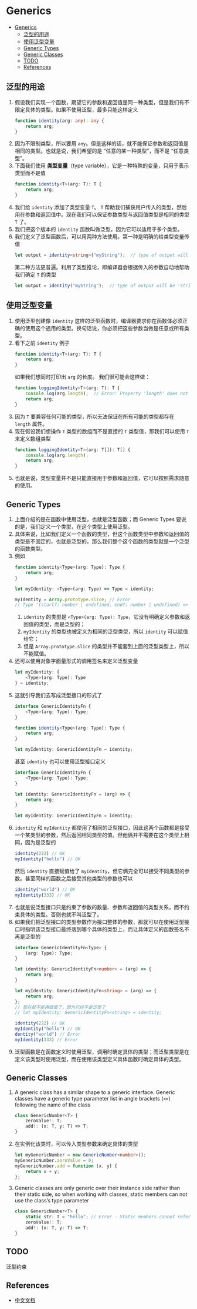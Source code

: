 # Generics


<!-- TOC -->

- [Generics](#generics)
    - [泛型的用途](#泛型的用途)
    - [使用泛型变量](#使用泛型变量)
    - [Generic Types](#generic-types)
    - [Generic Classes](#generic-classes)
    - [TODO](#todo)
    - [References](#references)

<!-- /TOC -->


## 泛型的用途
1. 假设我们实现一个函数，期望它的参数和返回值是同一种类型，但是我们有不限定具体的类型。如果不使用泛型，最多只能这样定义
    ```ts
    function identity(arg: any): any {
        return arg;
    }
    ```
2. 因为不限制类型，所以要用 `any`。但是这样的话，就不能保证参数和返回值是相同的类型。也就是说，我们希望的是 “任意的某一种类型”，而不是 “任意类型”。
3. 下面我们使用 **类型变量**（type variable），它是一种特殊的变量，只用于表示类型而不是值
    ```ts
    function identity<T>(arg: T): T {
        return arg;
    }
    ```
4. 我们给 `identity` 添加了类型变量 `T`。 `T` 帮助我们捕获用户传入的类型，然后用在参数和返回值中。现在我们可以保证参数类型与返回值类型是相同的类型 `T` 了。
5. 我们把这个版本的 `identity` 函数叫做泛型，因为它可以适用于多个类型。
6. 我们定义了泛型函数后，可以用两种方法使用。第一种是明确的给类型变量传值
    ```ts
    let output = identity<string>("myString");  // type of output will be 'string'
    ```
    第二种方法更普遍。利用了类型推论，即编译器会根据传入的参数自动地帮助我们确定 `T` 的类型
    ```ts
    let output = identity("myString");  // type of output will be 'string'
    ```

## 使用泛型变量
1. 使用泛型创建像 `identity` 这样的泛型函数时，编译器要求你在函数体必须正确的使用这个通用的类型。换句话说，你必须把这些参数当做是任意或所有类型。
2. 看下之前 `identity` 例子
    ```ts
    function identity<T>(arg: T): T {
        return arg;
    }
    ```
    如果我们想同时打印出 `arg` 的长度。 我们很可能会这样做：
    ```ts
    function loggingIdentity<T>(arg: T): T {
        console.log(arg.length);  // Error: Property 'length' does not exist on type 'T'.
        return arg;
    }
    ```
3. 因为 `T` 要兼容任何可能的类型，所以无法保证在所有可能的类型都存在 `length` 属性。
4. 现在假设我们想操作 `T` 类型的数组而不是直接的 `T` 类型值，那我们可以使用 `T` 来定义数组类型
    ```ts
    function loggingIdentity<T>(arg: T[]): T[] {
        console.log(arg.length);
        return arg;
    }
    ```
5. 也就是说，类型变量并不是只能直接用于参数和返回值，它可以按照需求随意的使用。
    

## Generic Types
1. 上面介绍的是在函数中使用泛型，也就是泛型函数；而 Generic Types 要说的是，我们定义一个类型，在这个类型上使用泛型。
2. 具体来说，比如我们定义一个函数的类型，但这个函数类型中参数和返回值的类型是不固定的，也就是泛型的。那么我们整个这个函数的类型就是一个泛型的函数类型。
3. 例如
    ```js
    function identity<Type>(arg: Type): Type {
        return arg;
    }

    let myIdentity: <Type>(arg: Type) => Type = identity;

    myIdentity = Array.prototype.slice; // Error
    // Type '(start?: number | undefined, end?: number | undefined) => any[]' is not assignable to type '<Type>(arg: Type) => Type'.
    ```
    1. `identity` 的类型是 `<Type>(arg: Type): Type`，它没有明确定义参数和返回值的类型，而是泛型的；
    2. `myIdentity` 的类型也被定义为相同的泛型类型，所以 `identity` 可以赋值给它；
    3. 但是 `Array.prototype.slice` 的类型并不能套到上面的泛型类型上，所以不能赋值。
4. 还可以使用对象字面量形式的调用签名来定义泛型变量
    ```ts
    let myIdentity: { 
        <Type>(arg: Type): Type 
    } = identity;
    ```
5. 这就引导我们去写成泛型接口的形式了
    ```ts
    interface GenericIdentityFn {
        <Type>(arg: Type): Type;
    }

    function identity<Type>(arg: Type): Type {
        return arg;
    }

    let myIdentity: GenericIdentityFn = identity;
    ```
    甚至 `identity` 也可以使用泛型接口定义
    ```ts
    interface GenericIdentityFn {
        <Type>(arg: Type): Type;
    }

    let identity: GenericIdentityFn = (arg) => {
        return arg;
    }

    let myIdentity: GenericIdentityFn = identity;
    ```
6. `identity` 和 `myIdentity` 都使用了相同的泛型接口，因此这两个函数都是接受一个某类型的参数，然后返回相同类型的值。但他俩并不需要在这个类型上相同，因为是泛型的
    ```ts
    identity(222) // OK
    myIdentity("hello") // OK
    ```
    然后 `identity` 直接赋值给了 `myIdentity`，但它俩完全可以接受不同类型的参数。甚至同样的函数之后接受其他类型的参数也可以
    ```ts
    identity("world") // OK
    myIdentity(333) // OK
    ```
7. 也就是说泛型接口只是约束了参数的数量、参数和返回值的类型关系，而不约束具体的类型。否则也就不叫泛型了。
8. 如果我们把泛型接口的类型参数作为接口整体的参数，那就可以在使用泛型接口时指明该泛型接口最终落到哪个具体的类型上，而让具体定义的函数签名不再是泛型的
    ```ts
    interface GenericIdentityFn<Type> {
        (arg: Type): Type;
    }

    let identity: GenericIdentityFn<number> = (arg) => {
        return arg;
    }

    let myIdentity: GenericIdentityFn<string> = (arg) => {
        return arg;
    };
    // 现在就不能再赋值了，因为已经不是泛型了
    // let myIdentity: GenericIdentityFn<string> = identity;

    identity(222) // OK
    myIdentity("hello") // OK
    dentity("world") // Error
    myIdentity(333) // Error
    ```
9. 泛型函数是在函数定义时使用泛型，调用时确定具体的类型；而泛型类型是在定义该类型时使用泛型，而在使用该类型定义具体函数时确定具体的类型。


## Generic Classes
1. A generic class has a similar shape to a generic interface. Generic classes have a generic type parameter list in angle brackets (`<>`) following the name of the class
    ```ts
    class GenericNumber<T> {
        zeroValue!: T;
        add!: (x: T, y: T) => T;
    }
    ```
2. 在实例化该类时，可以传入类型参数来确定具体的类型
    ```ts
    let myGenericNumber = new GenericNumber<number>();
    myGenericNumber.zeroValue = 0;
    myGenericNumber.add = function (x, y) {
        return x + y;
    };
    ```
3. Generic classes are only generic over their instance side rather than their static side, so when working with classes, static members can not use the class’s type parameter
    ```ts
    class GenericNumber<T> {
        static str: T = "hello"; // Error - Static members cannot reference class type parameters.
        zeroValue!: T;
        add!: (x: T, y: T) => T;
    }
    ```


## TODO
泛型约束


## References
* [中文文档](https://www.tslang.cn/docs/handbook/functions.html)
